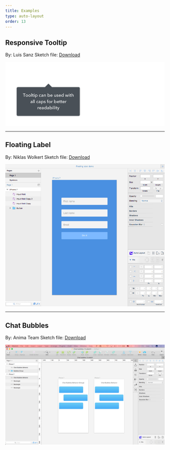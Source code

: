 ```yaml
---
title: Examples
type: auto-layout
order: 13
---
```


## Responsive Tooltip

By: Luis Sanz
Sketch file: [Download](/assets/tooltips.sketch)

![](/images/example1.gif)

---

## Floating Label

By: Niklas Wolkert
Sketch file: [Download](/assets/floating-label.sketch)

![](/images/floating-label.gif)

---

## Chat Bubbles

By: Anima Team
Sketch file: [Download](/assets/bubbles.sketch)

![](/images/bubbles-example.gif)
